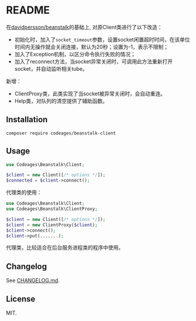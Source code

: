 # README

在[davidpersson/beanstalk](https://github.com/davidpersson/beanstalk)的基础上, 对原Client类进行了以下改造：

  * 初始化时，加入了`socket_timeout`参数，设置socket闲置超时时间，在该单位时间内无操作就会关闭连接，默认为20秒；设置为-1，表示不限制；
  * 加入了Exception机制，以区分命令执行失败的情况；
  * 加入了reconnect方法，当socket异常关闭时，可调用此方法重新打开socket，并自动监听相关tube。

新增：

  * ClientProxy类，此类实现了当socket被异常关闭时，会自动重连。
  * Help类，对队列的清空提供了辅助函数。

## Installation

```
composer require codeages/beanstalk-client
```

## Usage

```php
use Codeages\Beanstalk\Client;

$client = new Client([/* options */]);
$connected = $client->connect();
```

代理类的使用：

```php
use Codeages\Beanstalk\Client;
use Codeages\Beanstalk\ClientProxy;

$client = new Client([/* options */]);
$client = new ClientProxy($client);
$client->connect();
$client->put(.......);
```

代理类，比较适合在后台服务进程类的程序中使用。

## Changelog

See [CHANGELOG.md](CHANGELOG.md).

## License

MIT.